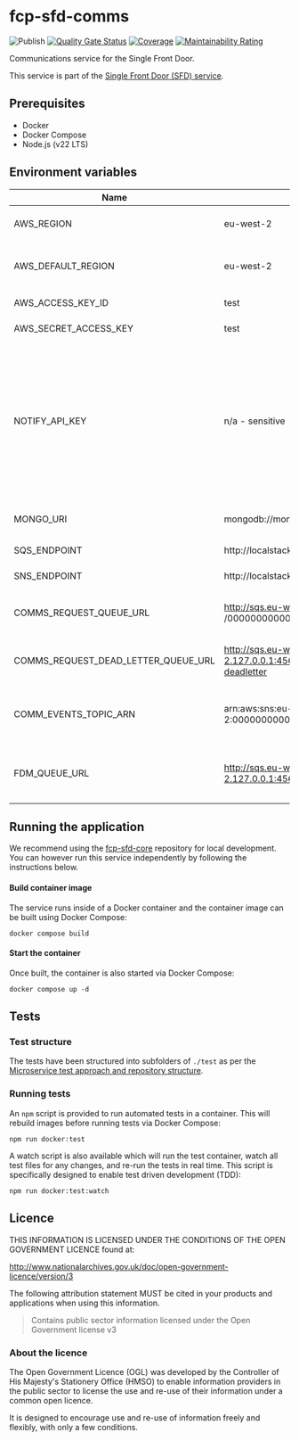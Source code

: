 # fcp-sfd-comms
![Publish](https://github.com/defra/fcp-sfd-comms/actions/workflows/publish.yml/badge.svg)
[![Quality Gate Status](https://sonarcloud.io/api/project_badges/measure?project=DEFRA_fcp-sfd-comms&metric=alert_status)](https://sonarcloud.io/summary/new_code?id=DEFRA_fcp-sfd-comms) 
[![Coverage](https://sonarcloud.io/api/project_badges/measure?project=DEFRA_fcp-sfd-comms&metric=coverage)](https://sonarcloud.io/summary/new_code?id=DEFRA_fcp-sfd-comms)
[![Maintainability Rating](https://sonarcloud.io/api/project_badges/measure?project=DEFRA_fcp-sfd-comms&metric=sqale_rating)](https://sonarcloud.io/summary/new_code?id=DEFRA_fcp-sfd-comms)

Communications service for the Single Front Door.

This service is part of the [Single Front Door (SFD) service](https://github.com/DEFRA/fcp-sfd-core).

## Prerequisites
- Docker
- Docker Compose
- Node.js (v22 LTS)

## Environment variables
| Name | Default value | Required | Description |
|-|-|-|-|
| AWS_REGION | eu-west-2 | No | AWS region to access resources in. |
| AWS_DEFAULT_REGION | eu-west-2 | No | Default AWS region to access resources in. |
| AWS_ACCESS_KEY_ID | test | No | AWS Access Key ID. |
| AWS_SECRET_ACCESS_KEY | test | No | AWS Secret Access Key. |
| NOTIFY_API_KEY | n/a - sensitive | Yes | Notify API key to perform API requests to GOV.UK Notify. Generate a test API key for local development and testing on the [GOV.UK Notify portal](https://www.notifications.service.gov.uk/). |
| MONGO_URI | mongodb://mongo:27017/ | No | MongoDB connection string. |
| SQS_ENDPOINT | http://localstack:4566 | No | SQS endpoint. |
| SNS_ENDPOINT | http://localstack:4566 | No | SNS endpoint. |
| COMMS_REQUEST_QUEUE_URL | http://sqs.eu-west-2.127.0.0.1:4566<br>/000000000000/fcp_sfd_comms_request | No | SQS queue URL to send comms requests. |
| COMMS_REQUEST_DEAD_LETTER_QUEUE_URL | http://sqs.eu-west-2.127.0.0.1:4566/000000000000/fcp_sfd_comms_request-deadletter | No | Comms Request SQS dead letter queue. |
| COMM_EVENTS_TOPIC_ARN | arn:aws:sns:eu-west-2:000000000000:fcp_sfd_comm_events | No | SNS topic ARN to publish comm events to. |
| FDM_QUEUE_URL | http://sqs.eu-west-2.127.0.0.1:4566/000000000000/fcp_fdm_events | No | SQS queue that is subscribed to the events SNS topic. |

## Running the application

We recommend using the [fcp-sfd-core](https://github.com/DEFRA/fcp-sfd-core) repository for local development. You can however run this service independently by following the instructions below.

#### Build container image

The service runs inside of a Docker container and the container image can be built using Docker Compose:
```
docker compose build
```

#### Start the container

Once built, the container is also started via Docker Compose: 

```
docker compose up -d
```

## Tests

### Test structure

The tests have been structured into subfolders of `./test` as per the
[Microservice test approach and repository structure](https://eaflood.atlassian.net/wiki/spaces/FPS/pages/1845396477/Microservice+test+approach+and+repository+structure).

### Running tests

An `npm` script is provided to run automated tests in a container. This will rebuild images before running tests via Docker Compose:

```
npm run docker:test
```

A watch script is also available which will run the test container, watch all test files for any changes, and re-run the tests in real time. This script is specifically designed to enable test driven development (TDD):

```
npm run docker:test:watch
```

## Licence

THIS INFORMATION IS LICENSED UNDER THE CONDITIONS OF THE OPEN GOVERNMENT LICENCE found at:

<http://www.nationalarchives.gov.uk/doc/open-government-licence/version/3>

The following attribution statement MUST be cited in your products and applications when using this information.

> Contains public sector information licensed under the Open Government license v3

### About the licence

The Open Government Licence (OGL) was developed by the Controller of His Majesty's Stationery Office (HMSO) to enable information providers in the public sector to license the use and re-use of their information under a common open licence.

It is designed to encourage use and re-use of information freely and flexibly, with only a few conditions.
